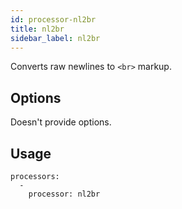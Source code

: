 ```yaml
---
id: processor-nl2br
title: nl2br
sidebar_label: nl2br
---
```


Converts raw newlines to `<br>` markup.

## Options

Doesn't provide options.

## Usage

```
processors:
  -
    processor: nl2br
```
